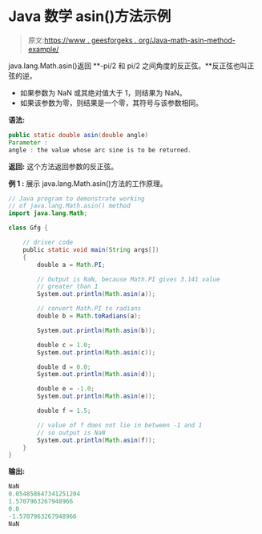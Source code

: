 # Java 数学 asin()方法示例

> 原文:[https://www . geesforgeks . org/Java-math-asin-method-example/](https://www.geeksforgeeks.org/java-math-asin-method-example/)

java.lang.Math.asin()返回 **-pi/2 和 pi/2 之间角度的反正弦。**反正弦也叫正弦的逆。

*   如果参数为 NaN 或其绝对值大于 1，则结果为 NaN。
*   如果该参数为零，则结果是一个零，其符号与该参数相同。

**语法:**

```java
public static double asin(double angle)
Parameter :
angle : the value whose arc sine is to be returned.

```

**返回:**
这个方法返回参数的反正弦。

**例 1 :** 展示 java.lang.Math.asin()方法的工作原理。

```java
// Java program to demonstrate working
// of java.lang.Math.asin() method
import java.lang.Math;

class Gfg {

    // driver code
    public static void main(String args[])
    {
        double a = Math.PI;

        // Output is NaN, because Math.PI gives 3.141 value
        // greater than 1
        System.out.println(Math.asin(a));

        // convert Math.PI to radians
        double b = Math.toRadians(a);

        System.out.println(Math.asin(b));

        double c = 1.0;
        System.out.println(Math.asin(c));

        double d = 0.0;
        System.out.println(Math.asin(d));

        double e = -1.0;
        System.out.println(Math.asin(e));

        double f = 1.5;

        // value of f does not lie in between -1 and 1
        // so output is NaN
        System.out.println(Math.asin(f));
    }
}
```

**输出:**

```java
NaN
0.054858647341251204
1.5707963267948966
0.0
-1.5707963267948966
NaN

```